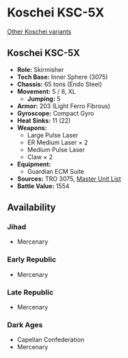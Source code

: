 # Koschei KSC-5X

[Other Koschei variants](../koschei.md)

## Koschei KSC-5X
- **Role:** Skirmisher
- **Tech Base:** Inner Sphere (3075)
- **Chassis:** 65 tons (Endo Steel)
- **Movement:** 5 / 8, XL
  - **Jumping:** 5
- **Armor:** 203 (Light Ferro Fibrous)
- **Gyroscope:** Compact Gyro
- **Heat Sinks:** 11 (22)
- **Weapons:**
  - Large Pulse Laser
  - ER Medium Laser × 2
  - Medium Pulse Laser
  - Claw × 2
- **Equipment:**
  - Guardian ECM Suite
- **Sources:** TRO 3075, [Master Unit List](http://masterunitlist.info/Unit/Details/1826/koschei-ksc-5x)
- **Battle Value:** 1554

## Availability

### Jihad
- Mercenary

### Early Republic
- Mercenary

### Late Republic
- Mercenary

### Dark Ages
- Capellan Confederation
- Mercenary

